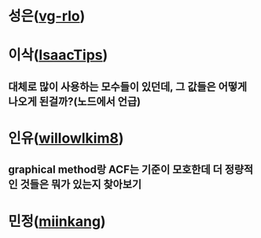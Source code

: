 # 성은([vg-rlo](https://github.com/vg-rlo))
# 이삭([IsaacTips](https://github.com/IsaacTips))

## 대체로 많이 사용하는 모수들이 있던데, 그 값들은 어떻게 나오게 된걸까?(노드에서 언급)

# 인유([willowlkim8](https://github.com/willowkim8))

## graphical method랑 ACF는 기준이 모호한데 더 정량적인 것들은 뭐가 있는지 찾아보기

# 민정([miinkang](https://github.com/miinkang))
